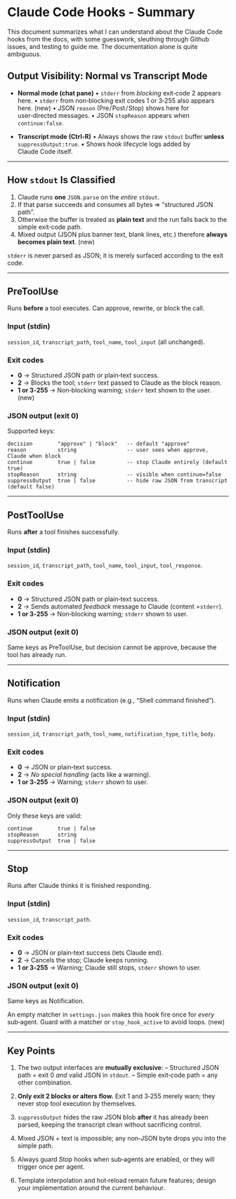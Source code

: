 # Claude Code Hooks - Summary

This document summarizes what I can understand about the Claude Code hooks from
the docs, with some guesswork, sleuthing through Github issues, and testing to
guide me. The documentation alone is quite ambiguous.

## Output Visibility: Normal vs Transcript Mode

* **Normal mode (chat pane)**
  • `stderr` from *blocking* exit‑code 2 appears here.
  • `stderr` from non‑blocking exit codes 1 or 3‑255 also appears here. (new)
  • JSON `reason` (Pre / Post / Stop) shows here for user‑directed messages.
  • JSON `stopReason` appears when `continue:false`.

* **Transcript mode (Ctrl‑R)**
  • Always shows the raw `stdout` buffer **unless** `suppressOutput:true`.
  • Shows hook lifecycle logs added by Claude Code itself.

---

## How `stdout` Is Classified 

1. Claude runs **one** `JSON.parse` on the *entire* `stdout`.
2. If that parse succeeds and consumes all bytes ⇒ “structured JSON path”.
3. Otherwise the buffer is treated as **plain text** and the run falls back to
   the simple exit‑code path.
4. Mixed output (JSON plus banner text, blank lines, etc.) therefore **always
   becomes plain text**. (new)

`stderr` is never parsed as JSON; it is merely surfaced according to the exit
code.

---

## PreToolUse

Runs **before** a tool executes. Can approve, rewrite, or block the call.

### Input (stdin)

`session_id`, `transcript_path`, `tool_name`, `tool_input` (all unchanged).

### Exit codes

* **0** → Structured JSON path *or* plain‑text success.
* **2** → Blocks the tool; `stderr` text passed to Claude as the block reason.
* **1 or 3‑255** → Non‑blocking warning; `stderr` text shown to the user. (new)

### JSON output (exit 0)

Supported keys:

```
decision        "approve" | "block"   -- default "approve"
reason          string                -- user sees when approve, Claude when block
continue        true | false          -- stop Claude entirely (default true)
stopReason      string                -- visible when continue=false
suppressOutput  true | false          -- hide raw JSON from transcript (default false)
```

---

## PostToolUse

Runs **after** a tool finishes successfully.

### Input (stdin)

`session_id`, `transcript_path`, `tool_name`, `tool_input`, `tool_response`.

### Exit codes

* **0** → Structured JSON path or plain‑text success.
* **2** → Sends automated *feedback* message to Claude (content =`stderr`).
* **1 or 3‑255** → Non‑blocking warning; `stderr` shown to user.

### JSON output (exit 0)

Same keys as PreToolUse, but decision cannot be approve, because the tool has
already run.

---

## Notification

Runs when Claude emits a notification (e.g., “Shell command finished”).

### Input (stdin)

`session_id`, `transcript_path`, `tool_name`, `notification_type`, `title`, `body`.

### Exit codes

* **0** → JSON or plain‑text success.
* **2** → *No special handling* (acts like a warning).
* **1 or 3‑255** → Warning; `stderr` shown to user.

### JSON output (exit 0)

Only these keys are valid:

```
continue        true | false
stopReason      string
suppressOutput  true | false
```

---

## Stop

Runs after Claude thinks it is finished responding.

### Input (stdin)

`session_id`, `transcript_path`.

### Exit codes

* **0** → JSON or plain‑text success (lets Claude end).
* **2** → Cancels the stop; Claude keeps running.
* **1 or 3‑255** → Warning; Claude still stops, `stderr` shown to user.

### JSON output (exit 0)

Same keys as Notification.

An empty matcher in `settings.json` makes this hook fire once for *every*
sub‑agent. Guard with a matcher or `stop_hook_active` to avoid loops. (new)

---

## Key Points

1. The two output interfaces are **mutually exclusive**:
   – Structured JSON path = exit 0 *and* valid JSON in `stdout`.
   – Simple exit‑code path = any other combination.

2. **Only exit 2 blocks or alters flow.**
   Exit 1 and 3‑255 merely warn; they never stop tool execution by themselves.

3. `suppressOutput` hides the raw JSON blob **after** it has already been
   parsed, keeping the transcript clean without sacrificing control.

4. Mixed JSON + text is impossible; any non‑JSON byte drops you into the simple path.

5. Always guard Stop hooks when sub‑agents are enabled, or they will trigger once per agent.

6. Template interpolation and hot‑reload remain future features; design your
   implementation around the current behaviour.
